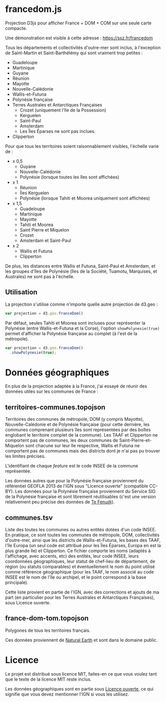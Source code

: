 francedom.js
=========

Projection D3js pour afficher France + DOM + COM sur une seule carte compacte.

Une démonstration est visible à cette adresse : https://ssz.fr/francedom

Tous les départements et collectivités d'outre-mer sont inclus, à l'exception de Saint-Martin et Saint-Barthélémy qui sont vraiment trop petites :

* Guadeloupe
* Martinique
* Guyane
* Réunion
* Mayotte
* Nouvelle-Calédonie
* Wallis-et-Futuna
* Polynésie française
* Terres Australes et Antarctiques Françaises
  * Crozet (uniquement l'île de la Possession)
  * Kerguelen
  * Saint-Paul
  * Amsterdam
  * Les Îles Éparses ne sont pas inclues.
* Clipperton


Pour que tous les territoires soient raisonnablement visibles, l'échelle varie de :
* x 0,5
  * Guyane
  * Nouvelle-Calédonie
  * Polynésie (lorsque toutes les îles sont affichées)
* x 1
  * Réunion
  * Îles Kerguelen
  * Polynésie (lorsque Tahiti et Moorea uniquement sont affichées)
* x 1,5
  * Guadeloupe
  * Martinique
  * Mayotte
  * Tahiti et Moorea
  * Saint Pierre et Miquelon
  * Crozet
  * Amsterdam et Saint-Paul
* x 2
  * Wallis et Futuna
  * Clipperton

De plus, les distances entre Wallis et Futuna, Saint-Paul et Amsterdam, et les groupes d'îles de Polynésie (îles de la Société, Tuamotu, Marquises, et Australes) ne sont pas à l'échelle.


Utilisation
--------
La projection s'utilise comme n'importe quelle autre projection de d3.geo :
```javascript
var projection = d3.geo.franceDom()
```

Par défaut, seules Tahiti et Moorea sont incluses pour représenter la Polynésie (entre Wallis-et-Futuna et la Corse), l'option <code>showPolynesie(true)</code> permet d'afficher la Polynésie française au complet (à l'est de la métropole).
```javascript
var projection = d3.geo.franceDom()
  .showPolynesie(true);
```
 

Données géographiques
=========
En plus de la projection adaptée à la France, j'ai essayé de réunir des données utiles sur les communes de France :

territoires-communes.topojson
--------
Territoires des communes de métropole, DOM (y compris Mayotte), Nouvelle-Calédonie et de Polynésie française (pour cette dernière, les communes comprenant plusieurs îles sont représentées par des boîtes englobant le territoire complet de la commune).
Les TAAF et Clipperton ne comportent pas de communes, les deux communes de Saint-Pierre-et-Miquelon sont chacune sur leur île respective, Wallis et Futuna ne comportent pas de communes mais des districts dont je n'ai pas pu trouver les limites précises.

L'identifiant de chaque *feature* est le code INSEE de la commune représentée.

Les données autres que pour la Polynésie française proviennent du référentiel GEOFLA 2013 de l'IGN sous "Licence ouverte" (compatible CC-BY). Les données pour la Polynésie française proviennent du Service SIG de la Polynésie française et sont librement réutilisables (c'est une version relativement peu précise des données de [Te Fenu@](https://www.tefenua.gov.pf)).

communes.tsv
--------
Liste des toutes les communes ou autres entités dotées d'un code INSEE. En pratique, ce sont toutes les communes de métropole, DOM, collectivités d'outre-mer, ainsi que les districts de Wallis-et-Futuna, les bases des TAAF, l'île Europa (un seul code est attribué pour les Îles Éparses, Europa en est la plus grande île) et Clipperton.
Ce fichier comporte les noms (adaptés à l'affichage, avec accents, etc) des entités, leur code INSEE, leurs coordonnées géographiques, leur statut de chef-lieu de département, de région (ou statuts comparables) et éventuellement le nom du point utilisé comme référence géographique (pour les TAAF, le nom associé au code INSEE est le nom de l'île ou archipel, et le point correspond à la base principale).

Cette liste provient en partie de l'IGN, avec des corrections et ajouts de ma part (en particulier pour les Terres Australes et Antarctiques Françaises), sous Licence ouverte.

france-dom-tom.topojson
--------
Polygones de tous les territoires français.

Ces données proviennent de [Natural Earth](http://www.naturalearthdata.com) et sont dans le domaine public.

Licence
=========
Le projet est distribué sous licence MIT, faites-en ce que vous voulez tant que le texte de la licence MIT reste inclus.

Les données géographiques sont en partie sous [Licence ouverte](http://www.etalab.gouv.fr/pages/licence-ouverte-open-licence-5899923.html), ce qui signifie que vous devez mentionner l'IGN si vous les utilisez.
